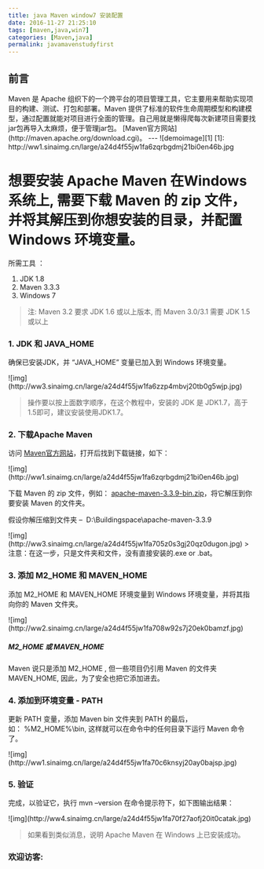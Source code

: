 ```yaml
---
title: java Maven window7 安装配置	
date: 2016-11-27 21:25:10
tags: [maven,java,win7]
categories: [Maven,java]
permalink: javamavenstudyfirst
---
```

<h2 id="intro">前言</h2>Maven 是 Apache 组织下的一个跨平台的项目管理工具，它主要用来帮助实现项目的构建、测试、打包和部署。Maven 提供了标准的软件生命周期模型和构建模型，通过配置就能对项目进行全面的管理。自己用就是懒得爬每次新建项目需要找jar包再导入太麻烦，便于管理jar包。 [Maven官方网站](http://maven.apache.org/download.cgi)。
---
![demoimage][1]
[1]: http://ww1.sinaimg.cn/large/a24d4f55jw1fa6zqrbgdmj21bi0en46b.jpg

<!-- more -->

<h1>想要安装 Apache Maven 在Windows 系统上, 需要下载 Maven 的 zip 文件，并将其解压到你想安装的目录，并配置 Windows 环境变量。
</h1>
<p>
	所需工具 ：
</p>
<ol>
	<li>
		JDK 1.8
	</li>
	<li>
		Maven 3.3.3
	</li>
	<li>
		Windows 7
	</li>
</ol>

> 注:   Maven 3.2 要求 JDK 1.6 或以上版本, 而 Maven 3.0/3.1 需要 JDK 1.5 或以上  


<h3>
	1. JDK 和 JAVA_HOME
</h3>
<p>
确保已安装JDK，并 “JAVA_HOME” 变量已加入到 Windows 环境变量。
</p>
![img](http://ww3.sinaimg.cn/large/a24d4f55jw1fa6zzp4mbvj20tb0g5wjp.jpg)

> 操作要以按上面数字顺序，在这个教程中，安装的 JDK 是 JDK1.7，高于1.5即可，建议安装使用JDK1.7。

<h3>
	2. 下载Apache Maven
</h3>
<p>
	访问&nbsp;<a href="http://maven.apache.org/download.cgi" target="_blank">Maven官方网站</a>，打开后找到下载链接，如下：
</p>
![img](http://ww1.sinaimg.cn/large/a24d4f55jw1fa6zqrbgdmj21bi0en46b.jpg)

<p>
	下载 Maven 的 zip 文件，例如：&nbsp;<a href="http://mirrors.cnnic.cn/apache/maven/maven-3/3.3.9/binaries/apache-maven-3.3.9-bin.zip">apache-maven-3.3.9-bin.zip</a>，将它解压到你要安装 Maven 的文件夹。
</p>
<p>
	假设你解压缩到文件夹 –&nbsp;&nbsp;D:\Buildingspace\apache-maven-3.3.9
</p>
![img](http://ww3.sinaimg.cn/large/a24d4f55jw1fa705z0s3gj20qz0dugon.jpg)
>注意：在这一步，只是文件夹和文件，没有直接安装的.exe or .bat。

<h3>
	3. 添加 M2_HOME 和 MAVEN_HOME
</h3>
<p>
	添加&nbsp;M2_HOME&nbsp;和&nbsp;MAVEN_HOME&nbsp;环境变量到 Windows 环境变量，并将其指向你的 Maven 文件夹。
</p>
![img](http://ww2.sinaimg.cn/large/a24d4f55jw1fa708w92s7j20ek0bamzf.jpg)
<h5>
M2_HOME 或 MAVEN_HOME
</h5>
<p>
Maven 说只是添加 M2_HOME , 但一些项目仍引用 Maven 的文件夹 MAVEN_HOME, 因此，为了安全也把它添加进去。
</p>
<h3>
	4. 添加到环境变量 - PATH  
</h3>  
<p>
更新&nbsp;PATH&nbsp;变量，添加 Maven bin 文件夹到 PATH 的最后，如：&nbsp;%M2_HOME%\bin, 这样就可以在命令中的任何目录下运行 Maven 命令了。
</p>
![img](http://ww1.sinaimg.cn/large/a24d4f55jw1fa70c6knsyj20ay0bajsp.jpg)
<h3>
	5. 验证
</h3>
<p>
	完成，以验证它，执行&nbsp;mvn –version&nbsp;在命令提示符下，如下图输出结果：
</p>
![img](http://ww4.sinaimg.cn/large/a24d4f55jw1fa70f27aofj20it0catak.jpg)

>如果看到类似消息，说明 Apache Maven 在 Windows 上已安装成功。


### 欢迎访客:

<ul class="ds-recent-visitors" data-num-items="39" data-avatar-size="56"></ul>